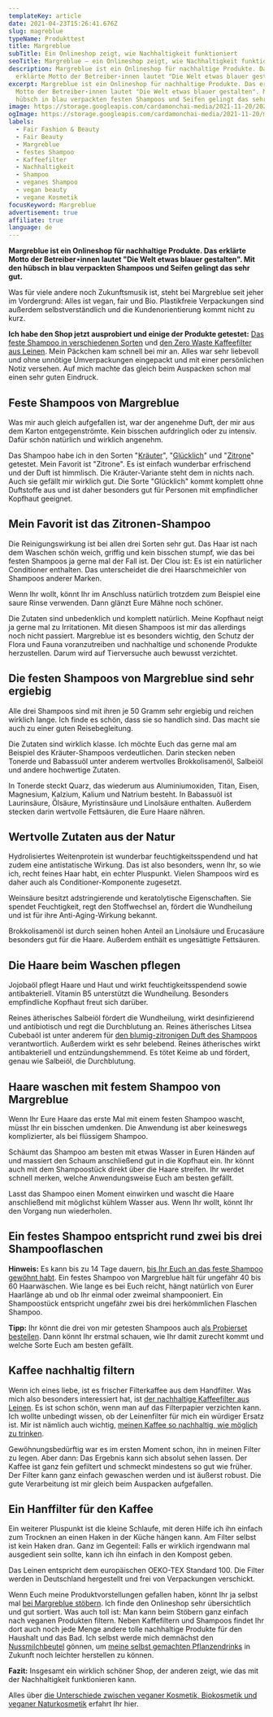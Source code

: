 ```yaml
---
templateKey: article
date: 2021-04-23T15:26:41.676Z
slug: magreblue
typeName: Produkttest
title: Margreblue
subTitle: Ein Onlineshop zeigt, wie Nachhaltigkeit funktioniert
seoTitle: Margreblue – ein Onlineshop zeigt, wie Nachhaltigkeit funktioniert
description: Margreblue ist ein Onlineshop für nachhaltige Produkte. Das
  erklärte Motto der Betreiber⋆innen lautet "Die Welt etwas blauer gestalten".
excerpt: Margreblue ist ein Onlineshop für nachhaltige Produkte. Das erklärte
  Motto der Betreiber⋆innen lautet "Die Welt etwas blauer gestalten". Mit den
  hübsch in blau verpackten festen Shampoos und Seifen gelingt das sehr gut.
image: https://storage.googleapis.com/cardamonchai-media/2021-11-20/2021-03-28-magreblue-37-jpg-imagine-d8d8d8_83b0d0_1024_683/640.webp
ogImage: https://storage.googleapis.com/cardamonchai-media/2021-11-20/magreblue-fb-png-imagine-0848a8_87889a_1200_628/640.webp
labels:
  - Fair Fashion & Beauty
  - Fair Beauty
  - Margreblue
  - festes Shampoo
  - Kaffeefilter
  - Nachhaltigkeit
  - Shampoo
  - veganes Shampoo
  - vegan beauty
  - vegane Kosmetik
focusKeyword: Margreblue
advertisement: true
affiliate: true
language: de
---
```


**Margreblue ist ein Onlineshop für nachhaltige Produkte. Das erklärte Motto der Betreiber⋆innen lautet "Die Welt etwas blauer gestalten". Mit den hübsch in blau verpackten Shampoos und Seifen gelingt das sehr gut.**

Was für viele andere noch Zukunftsmusik ist, steht bei Margreblue seit jeher im Vordergrund: Alles ist vegan, fair und Bio. Plastikfreie Verpackungen sind außerdem selbstverständlich und die Kundenorientierung kommt nicht zu kurz.

**Ich habe den Shop jetzt ausprobiert und einige der Produkte getestet:** [Das feste Shampoo in verschiedenen Sorten](https://t.adcell.com/p/click?promoId=169185&slotId=80259&param0=https%3A%2F%2Fmargreblue.de%2Ffestes-shampoo-schont-die-umwelt%2F) und [den Zero Waste Kaffeefilter aus Leinen](https://t.adcell.com/p/click?promoId=169185&slotId=80259&param0=https%3A%2F%2Fmargreblue.de%2Fshop%2Fkaffeefilter-aus-bio-leinen%2F). Mein Päckchen kam schnell bei mir an. Alles war sehr liebevoll und ohne unnötige Umverpackungen eingepackt und mit einer persönlichen Notiz versehen. Auf mich machte das gleich beim Auspacken schon mal einen sehr guten Eindruck.

## Feste Shampoos von Margreblue

Was mir auch gleich aufgefallen ist, war der angenehme Duft, der mir aus dem Karton entgegenströmte. Kein bisschen aufdringlich oder zu intensiv. Dafür schön natürlich und wirklich angenehm.

Das Shampoo habe ich in den Sorten "[Kräuter](https://margreblue.de/shop/kraeuter-shampoo/)", "[Glücklich](https://t.adcell.com/p/click?promoId=169185&slotId=80259&param0=https%3A%2F%2Fmargreblue.de%2Fshop%2Fduftlos-gluecklich-festes-shampoo%2F)" und "[Zitrone](https://t.adcell.com/p/click?promoId=169185&slotId=80259&param0=https%3A%2F%2Fmargreblue.de%2Fshop%2Fzitrone-festes-shampoo%2F)" getestet. Mein Favorit ist "Zitrone". Es ist einfach wunderbar erfrischend und der Duft ist himmlisch. Die Kräuter-Variante steht dem in nichts nach. Auch sie gefällt mir wirklich gut. Die Sorte "Glücklich" kommt komplett ohne Duftstoffe aus und ist daher besonders gut für Personen mit empfindlicher Kopfhaut geeignet.

## Mein Favorit ist das Zitronen-Shampoo

Die Reinigungswirkung ist bei allen drei Sorten sehr gut. Das Haar ist nach dem Waschen schön weich, griffig und kein bisschen stumpf, wie das bei festen Shampoos ja gerne mal der Fall ist. Der Clou ist: Es ist ein natürlicher Conditioner enthalten. Das unterscheidet die drei Haarschmeichler von Shampoos anderer Marken.

Wenn Ihr wollt, könnt Ihr im Anschluss natürlich trotzdem zum Beispiel eine saure Rinse verwenden. Dann glänzt Eure Mähne noch schöner.

Die Zutaten sind unbedenklich und komplett natürlich. Meine Kopfhaut neigt ja gerne mal zu Irritationen. Mit diesen Shampoos ist mir das allerdings noch nicht passiert. Margreblue ist es besonders wichtig, den Schutz der Flora und Fauna voranzutreiben und nachhaltige und schonende Produkte herzustellen. Darum wird auf Tierversuche auch bewusst verzichtet.

## Die festen Shampoos von Margreblue sind sehr ergiebig

Alle drei Shampoos sind mit ihren je 50 Gramm sehr ergiebig und reichen wirklich lange. Ich finde es schön, dass sie so handlich sind. Das macht sie auch zu einer guten Reisebegleitung.

<Gallery name="magreblue-1" />

Die Zutaten sind wirklich klasse. Ich möchte Euch das gerne mal am Beispiel des Kräuter-Shampoos verdeutlichen. Darin stecken neben Tonerde und Babassuöl unter anderem wertvolles Brokkolisamenöl, Salbeiöl und andere hochwertige Zutaten.

In Tonerde steckt Quarz, das wiederum aus Aluminiumoxiden, Titan, Eisen, Magnesium, Kalzium, Kalium und Natrium besteht. In Babassuöl ist Laurinsäure, Ölsäure, Myristinsäure und Linolsäure enthalten. Außerdem stecken darin wertvolle Fettsäuren, die Eure Haare nähren.

## Wertvolle Zutaten aus der Natur

Hydrolisiertes Weitenprotein ist wunderbar feuchtigkeitsspendend und hat zudem eine antistatische Wirkung. Das ist also besonders, wenn Ihr, so wie ich, recht feines Haar habt, ein echter Pluspunkt. Vielen Shampoos wird es daher auch als Conditioner-Komponente zugesetzt.

Weinsäure besitzt adstringierende und keratolytische Eigenschaften. Sie spendet Feuchtigkeit, regt den Stoffwechsel an, fördert die Wundheilung und ist für ihre Anti-Aging-Wirkung bekannt.

Brokkolisamenöl ist durch seinen hohen Anteil an Linolsäure und Erucasäure besonders gut für die Haare. Außerdem enthält es ungesättigte Fettsäuren.

## Die Haare beim Waschen pflegen

Jojobaöl pflegt Haare und Haut und wirkt feuchtigkeitsspendend sowie antibakteriell. Vitamin B5 unterstützt die Wundheilung. Besonders empfindliche Kopfhaut freut sich darüber.

Reines ätherisches Salbeiöl fördert die Wundheilung, wirkt desinfizierend und antibiotisch und regt die Durchblutung an. Reines ätherisches Litsea Cubebaöl ist unter anderem für [den blumig-zitronigen Duft des Shampoos](https://t.adcell.com/p/click?promoId=169185&slotId=80259&param0=https%3A%2F%2Fmargreblue.de%2Fshop%2Fzitrone-festes-shampoo%2F) verantwortlich. Außerdem wirkt es sehr belebend. Reines ätherisches wirkt antibakteriell und entzündungshemmend. Es tötet Keime ab und fördert, genau wie Salbeiöl, die Durchblutung.

## Haare waschen mit festem Shampoo von Margreblue

Wenn Ihr Eure Haare das erste Mal mit einem festen Shampoo wascht, müsst Ihr ein bisschen umdenken. Die Anwendung ist aber keineswegs komplizierter, als bei flüssigem Shampoo.

Schäumt das Shampoo am besten mit etwas Wasser in Euren Händen auf und massiert den Schaum anschließend gut in die Kopfhaut ein. Ihr könnt auch mit dem Shampoostück direkt über die Haare streifen. Ihr werdet schnell merken, welche Anwendungsweise Euch am besten gefällt.

Lasst das Shampoo einen Moment einwirken und wascht die Haare anschließend mit möglichst kühlem Wasser aus. Wenn Ihr wollt, könnt Ihr den Vorgang nun wiederholen.

## Ein festes Shampoo entspricht rund zwei bis drei Shampooflaschen

**Hinweis:** Es kann bis zu 14 Tage dauern, [bis Ihr Euch an das feste Shampoo gewöhnt habt](https://t.adcell.com/p/click?promoId=169185&slotId=80259&param0=https%3A%2F%2Fmargreblue.de%2Ffestes-shampoo-schont-die-umwelt%2F). Ein festes Shampoo von Margreblue hält für ungefähr 40 bis 60 Haarwäschen. Wie lange es bei Euch reicht, hängt natürlich von Eurer Haarlänge ab und ob Ihr einmal oder zweimal shampooniert. Ein Shampoostück entspricht ungefähr zwei bis drei herkömmlichen Flaschen Shampoo.

**Tipp:** Ihr könnt die drei von mir getesten Shampoos auch [als Probierset bestellen](https://t.adcell.com/p/click?promoId=169185&slotId=80259&param0=https%3A%2F%2Fmargreblue.de%2Fshop%2Fprobierset-festes-shampoo%2F). Dann könnt Ihr erstmal schauen, wie Ihr damit zurecht kommt und welche Sorte Euch am besten gefällt.

## Kaffee nachhaltig filtern

Wenn ich eines liebe, ist es frischer Filterkaffee aus dem Handfilter. Was mich also besonders interessiert hat, ist [der nachhaltige Kaffeefilter aus Leinen](https://t.adcell.com/p/click?promoId=169185&slotId=80259&param0=https%3A%2F%2Fmargreblue.de%2Fshop%2Fkaffeefilter-aus-bio-leinen%2F). Es ist schon schön, wenn man auf das Filterpapier verzichten kann. Ich wollte unbedingt wissen, ob der Leinenfilter für mich ein würdiger Ersatz ist. Mir ist nämlich auch wichtig, [meinen Kaffee so nachhaltig, wie möglich zu trinken](/2021/03/nachhaltig-kaffee-trinken/).

Gewöhnungsbedürftig war es im ersten Moment schon, ihn in meinen Filter zu legen. Aber dann: Das Ergebnis kann sich absolut sehen lassen. Der Kaffee ist ganz fein gefiltert und schmeckt mindestens so gut wie früher. Der Filter kann ganz einfach gewaschen werden und ist äußerst robust. Die gute Verarbeitung ist mir gleich beim Auspacken aufgefallen.

## Ein Hanffilter für den Kaffee

Ein weiterer Pluspunkt ist die kleine Schlaufe, mit deren Hilfe ich ihn einfach zum Trocknen an einen Haken in der Küche hängen kann. Am Filter selbst ist kein Haken dran. Ganz im Gegenteil: Falls er wirklich irgendwann mal ausgedient sein sollte, kann ich ihn einfach in den Kompost geben.

Das Leinen entspricht dem europäischen OEKO-TEX Standard 100. Die Filter werden in Deutschland hergestellt und frei von Verpackungen verschickt.

Wenn Euch meine Produktvorstellungen gefallen haben, könnt Ihr ja selbst mal [bei Margreblue stöbern](https://t.adcell.com/p/click?promoId=169185&slotId=80259&param0=https%3A%2F%2Fmargreblue.de%2Fshop%2F). Ich finde den Onlineshop sehr übersichtlich und gut sortiert. Was auch toll ist: Man kann beim Stöbern ganz einfach nach veganen Produkten filtern. Neben Kaffefiltern und Shampoos findet Ihr dort auch noch jede Menge andere tolle nachhaltige Produkte für den Haushalt und das Bad. Ich selbst werde mich demnächst den [Nussmilchbeutel](https://t.adcell.com/p/click?promoId=169185&slotId=80259&param0=https%3A%2F%2Fmargreblue.de%2Fshop%2Fnussmilchbeutel%2F) gönnen, um [meine selbst gemachten Pflanzendrinks](/2014/12/diy-sojamilch/) in Zukunft noch leichter herstellen zu können.

**Fazit:** Insgesamt ein wirklich schöner Shop, der anderen zeigt, wie das mit der Nachhaltigkeit funktionieren kann.

Alles über [die Unterschiede zwischen veganer Kosmetik, Biokosmetik und veganer Naturkosmetik](/2018/03/vegane-kosmetik-und-naturkosmetik/) erfahrt Ihr hier.

<Gallery name="magreblue-2" />
